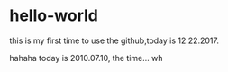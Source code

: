 # hello-world
this is my first time to use the github,today is 12.22.2017.

hahaha
today is 2010.07.10, the time... wh

